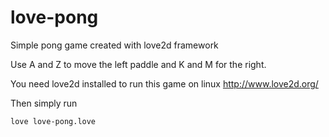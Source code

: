 love-pong
=========

Simple pong game created with love2d framework

Use A and Z to move the left paddle and K and M for the right.

You need love2d installed to run this game on linux http://www.love2d.org/

Then simply run
```
love love-pong.love
```
